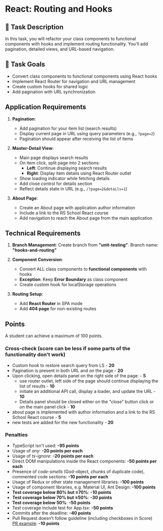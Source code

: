 # React: Routing and Hooks

## 🧠 Task Description

In this task, you will refactor your class components to functional components with hooks and implement routing functionality. You'll add pagination, detailed views, and URL-based navigation.

## 🎯 Task Goals

- Convert class components to functional components using React hooks
- Implement React Router for navigation and URL management
- Create custom hooks for shared logic
- Add pagination with URL synchronization

## Application Requirements

1. **Pagination**:

   - Add pagination for your item list (search results)
   - Display current page in URL using query parameters (e.g., `?page=2`)
   - Pagination should appear after receiving the list of items

2. **Master-Detail View**:

   - Main page displays search results
   - On item click, split page into 2 sections:
     - **Left**: Continue displaying search results
     - **Right**: Display item details using React Router outlet
   - Show loading indicator while fetching details
   - Add close control for details section
   - Reflect details state in URL (e.g., `/?page=2&details=1`)

3. **About Page**:
   - Create an About page with application author information
   - Include a link to the RS School React course
   - Add navigation to reach the About page from the main application

## Technical Requirements

1. **Branch Management**: Create branch from **"unit-testing"**. Branch name: **"hooks-and-routing"**

2. **Component Conversion**:

   - Convert ALL class components to **functional components** with hooks
   - **Exception**: Keep **Error Boundary** as class component
   - Create custom hook for localStorage operations

3. **Routing Setup**:
   - Add **React Router** in SPA mode
   - Add **404 page** for non-existing routes

## Points

A student can achieve a maximum of 100 points.

### Cross-check (score can be less if some parts of the functionality don't work)

- Custom hook to restore search query from LS - **20**
- Pagination is present in both URL and on the page - **20**
- Upon clicking, open details panel on the right side of the page: - **5**
  - use router outlet, left side of the page should continue displaying the list of results - **10**
  - initiate an additional API call, display a loader, and update the URL - **10**
  - Details panel should be closed either on the "close" button click or on the main panel click - **10**
- about page is implemented with author information and a link to the RS School React course - **5**
- new tests are added for the new functionality - **20**

### Penalties

- TypeScript isn't used: **-95 points**
- Usage of _any_: **-20 points per each**
- Usage of _ts-ignore_: **-20 points per each**
- Direct DOM manipulations inside the React components: **-50 points per each**
- Presence of _code-smells_ (God-object, chunks of duplicate code), commented code sections: **-10 points per each**
- Usage of Redux or other state management libraries: **-100 points**
- Usage of component libraries, e.g. Material UI, Ant Design: **-100 points**
- **Test coverage below 80% but ≥70%**: **-10 points**
- **Test coverage below 70% but ≥50%**: **-30 points**
- **Test coverage below 50%**: **-50 points**
- Test coverage include test for App.tsx: **-50 points**
- Commits after the deadline: **-40 points**
- Pull Request doesn't follow guideline (including checkboxes in Score) [PR example](https://rs.school/docs/en/pull-request-review-process#pull-request-description-must-contain-the-following): **-10 points**
